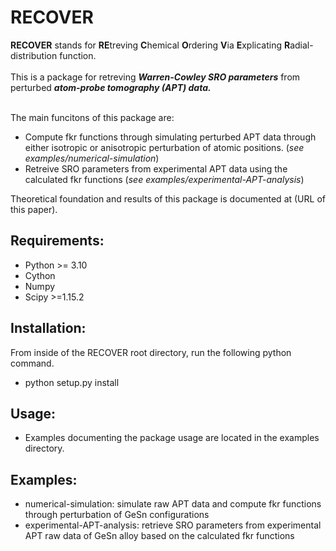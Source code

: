 # **RECOVER** 
**RECOVER** stands for **RE**treving **C**hemical **O**rdering **V**ia **E**xplicating **R**adial-distribution function.   
<br> This is a package for retreving ***Warren-Cowley SRO parameters*** from perturbed ***atom-probe tomography (APT) data.*** 

<br> The main funcitons of this package are:
* Compute fkr functions through simulating perturbed APT data through either isotropic or anisotropic perturbation of atomic positions. (_see examples/numerical-simulation_)
* Retreive SRO parameters from experimental APT data using the calculated fkr functions (_see examples/experimental-APT-analysis_)

Theoretical foundation and results of this package is documented at (URL of this paper). 
  
## Requirements:
  * Python >= 3.10
  * Cython
  * Numpy
  * Scipy >=1.15.2


## Installation:
  From inside of the RECOVER root directory, run the following python command.
  * python setup.py install

## Usage:
  * Examples documenting the package usage are located in the examples directory.

## Examples:
  * numerical-simulation: simulate raw APT data and compute fkr functions through perturbation of GeSn configurations
  * experimental-APT-analysis: retrieve SRO parameters from experimental APT raw data of GeSn alloy based on the calculated fkr functions
